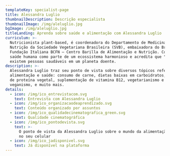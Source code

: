```yaml
---
templateKey: specialist-page
title: Alessandra Luglio
thumbnailDescription: Descrição especialista
thumbnailImage: /img/aleluglio.jpg
bgImage: /img/aleluglio.jpg
titleLanding: Aprenda sobre saúde e alimentação com Alessandra Luglio
curriculum: >-
  Nutricionista plant-based, é coordenadora do Departamento de Medicina e
  Nutrição da Sociedade Vegetariana Brasileira (SVB), embaixadora do Brasil da
  Fundação Italiana BCFN – Centro Barilla de Alimentação e Nutrição. Considera a
  saúde humana como parte de um ecossistema harmonioso e acredita que "não
  existem pessoas saudáveis em um planeta doente.
description: >-
  Alessandra Luglio traz seu ponto de vista sobre diversos tópicos referentes à
  alimentação e saúde: consumo de carne, dietas baixas em carboidratos, fontes
  de proteína vegetal, suplementação de vitamina B12, vegetarianismo e
  veganismo, e muito mais.
details:
  - icon: /img/ico_entrevistacom.svg
    text: Entrevista com Alessandra Luglio
  - icon: /img/ico_organizacaodeaprendizado.svg
    text: Conteúdo organizado por assuntos
  - icon: /img/ico_qualidadecinematografica_green.svg
    text: Qualidade cinematográfica
  - icon: /img/ico_pontodevista.svg
    text: >-
      O ponto de vista da Alessandra Luglio sobre o mundo da alimentação direto
      no seu celular
  - icon: /img/ico_jadisponivel.svg
    text: Já disponível na plataforma
---
```


